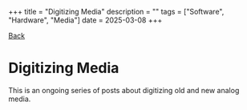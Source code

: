 +++
title = "Digitizing Media"
description = ""
tags = ["Software", "Hardware", "Media"]
date = 2025-03-08
+++

<div class="text-start mt-3 d-print-none">
    <a href="../" class="bi-chevron-left text-decoration-none"> Back</a>
</div>

<h1 class="display-3 my-4">Digitizing Media</h1>
<p class="mb-5">This is an ongoing series of posts about digitizing old and new analog media.</p>
